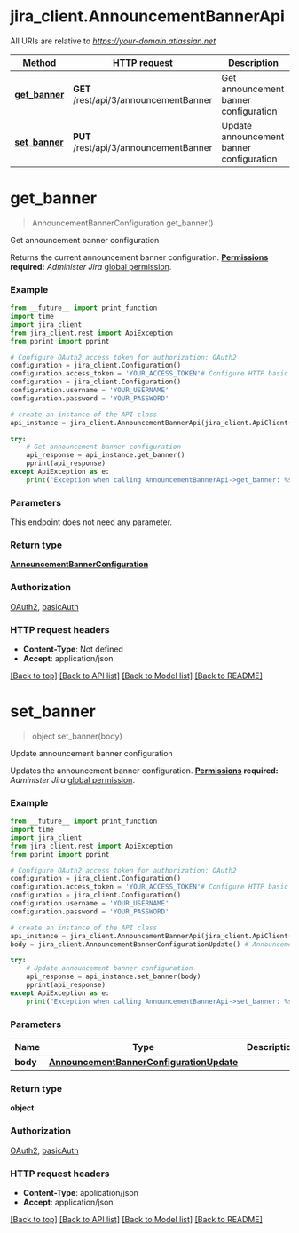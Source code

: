 # jira_client.AnnouncementBannerApi

All URIs are relative to *https://your-domain.atlassian.net*

Method | HTTP request | Description
------------- | ------------- | -------------
[**get_banner**](AnnouncementBannerApi.md#get_banner) | **GET** /rest/api/3/announcementBanner | Get announcement banner configuration
[**set_banner**](AnnouncementBannerApi.md#set_banner) | **PUT** /rest/api/3/announcementBanner | Update announcement banner configuration

# **get_banner**
> AnnouncementBannerConfiguration get_banner()

Get announcement banner configuration

Returns the current announcement banner configuration.  **[Permissions](#permissions) required:** *Administer Jira* [global permission](https://confluence.atlassian.com/x/x4dKLg).

### Example
```python
from __future__ import print_function
import time
import jira_client
from jira_client.rest import ApiException
from pprint import pprint

# Configure OAuth2 access token for authorization: OAuth2
configuration = jira_client.Configuration()
configuration.access_token = 'YOUR_ACCESS_TOKEN'# Configure HTTP basic authorization: basicAuth
configuration = jira_client.Configuration()
configuration.username = 'YOUR_USERNAME'
configuration.password = 'YOUR_PASSWORD'

# create an instance of the API class
api_instance = jira_client.AnnouncementBannerApi(jira_client.ApiClient(configuration))

try:
    # Get announcement banner configuration
    api_response = api_instance.get_banner()
    pprint(api_response)
except ApiException as e:
    print("Exception when calling AnnouncementBannerApi->get_banner: %s\n" % e)
```

### Parameters
This endpoint does not need any parameter.

### Return type

[**AnnouncementBannerConfiguration**](AnnouncementBannerConfiguration.md)

### Authorization

[OAuth2](../README.md#OAuth2), [basicAuth](../README.md#basicAuth)

### HTTP request headers

 - **Content-Type**: Not defined
 - **Accept**: application/json

[[Back to top]](#) [[Back to API list]](../README.md#documentation-for-api-endpoints) [[Back to Model list]](../README.md#documentation-for-models) [[Back to README]](../README.md)

# **set_banner**
> object set_banner(body)

Update announcement banner configuration

Updates the announcement banner configuration.  **[Permissions](#permissions) required:** *Administer Jira* [global permission](https://confluence.atlassian.com/x/x4dKLg).

### Example
```python
from __future__ import print_function
import time
import jira_client
from jira_client.rest import ApiException
from pprint import pprint

# Configure OAuth2 access token for authorization: OAuth2
configuration = jira_client.Configuration()
configuration.access_token = 'YOUR_ACCESS_TOKEN'# Configure HTTP basic authorization: basicAuth
configuration = jira_client.Configuration()
configuration.username = 'YOUR_USERNAME'
configuration.password = 'YOUR_PASSWORD'

# create an instance of the API class
api_instance = jira_client.AnnouncementBannerApi(jira_client.ApiClient(configuration))
body = jira_client.AnnouncementBannerConfigurationUpdate() # AnnouncementBannerConfigurationUpdate | 

try:
    # Update announcement banner configuration
    api_response = api_instance.set_banner(body)
    pprint(api_response)
except ApiException as e:
    print("Exception when calling AnnouncementBannerApi->set_banner: %s\n" % e)
```

### Parameters

Name | Type | Description  | Notes
------------- | ------------- | ------------- | -------------
 **body** | [**AnnouncementBannerConfigurationUpdate**](AnnouncementBannerConfigurationUpdate.md)|  | 

### Return type

**object**

### Authorization

[OAuth2](../README.md#OAuth2), [basicAuth](../README.md#basicAuth)

### HTTP request headers

 - **Content-Type**: application/json
 - **Accept**: application/json

[[Back to top]](#) [[Back to API list]](../README.md#documentation-for-api-endpoints) [[Back to Model list]](../README.md#documentation-for-models) [[Back to README]](../README.md)

